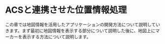 # ACSと連携させた位置情報処理

この章では地図情報を活用したアプリケーションの開発方法について説明していきます。まず最初に地図情報を表示する部分について説明した後に、地図上にマーカーを表示する方法について説明します。
